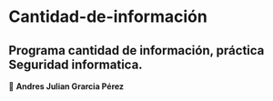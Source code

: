 # Cantidad-de-información
Programa cantidad de información, práctica Seguridad informatica.
---
:sparkler: **Andres Julian Grarcia Pérez**